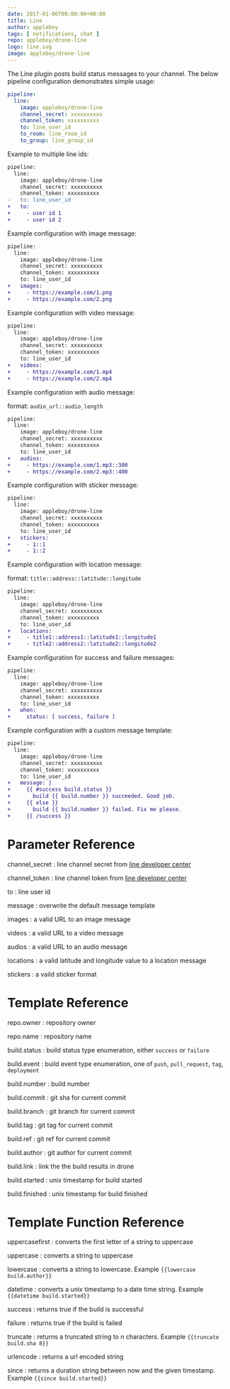 ```yaml
---
date: 2017-01-06T00:00:00+00:00
title: Line
author: appleboy
tags: [ notifications, chat ]
repo: appleboy/drone-line
logo: line.svg
image: appleboy/drone-line
---
```


The Line plugin posts build status messages to your channel. The below pipeline configuration demonstrates simple usage:

```yaml
pipeline:
  line:
    image: appleboy/drone-line
    channel_secret: xxxxxxxxxx
    channel_token: xxxxxxxxxx
    to: line_user_id
    to_room: line_room_id
    to_group: line_group_id
```

<!-- https://github.com/appleboy/drone-line/issues/72#issuecomment-323929502 -->
Example to multiple line ids:

```diff
pipeline:
  line:
    image: appleboy/drone-line
    channel_secret: xxxxxxxxxx
    channel_token: xxxxxxxxxx
-   to: line_user_id
+   to:
+     - user id 1
+     - user id 2
```

Example configuration with image message:

```diff
pipeline:
  line:
    image: appleboy/drone-line
    channel_secret: xxxxxxxxxx
    channel_token: xxxxxxxxxx
    to: line_user_id
+   images:
+     - https://example.com/1.png
+     - https://example.com/2.png
```

Example configuration with video message:

```diff
pipeline:
  line:
    image: appleboy/drone-line
    channel_secret: xxxxxxxxxx
    channel_token: xxxxxxxxxx
    to: line_user_id
+   videos:
+     - https://example.com/1.mp4
+     - https://example.com/2.mp4
```

Example configuration with audio message:

format: `audio_url::audio_length`

```diff
pipeline:
  line:
    image: appleboy/drone-line
    channel_secret: xxxxxxxxxx
    channel_token: xxxxxxxxxx
    to: line_user_id
+   audios:
+     - https://example.com/1.mp3::300
+     - https://example.com/2.mp3::400
```

Example configuration with sticker message:

```diff
pipeline:
  line:
    image: appleboy/drone-line
    channel_secret: xxxxxxxxxx
    channel_token: xxxxxxxxxx
    to: line_user_id
+   stickers:
+     - 1::1
+     - 1::2
```

Example configuration with location message:

format: `title::address::latitude::longitude`

```diff
pipeline:
  line:
    image: appleboy/drone-line
    channel_secret: xxxxxxxxxx
    channel_token: xxxxxxxxxx
    to: line_user_id
+   locations:
+     - title1::address1::latitude1::longitude1
+     - title2::address2::latitude2::longitude2
```

Example configuration for success and failure messages:

```diff
pipeline:
  line:
    image: appleboy/drone-line
    channel_secret: xxxxxxxxxx
    channel_token: xxxxxxxxxx
    to: line_user_id
+   when:
+     status: [ success, failure ]
```

Example configuration with a custom message template:

```diff
pipeline:
  line:
    image: appleboy/drone-line
    channel_secret: xxxxxxxxxx
    channel_token: xxxxxxxxxx
    to: line_user_id
+   message: |
+     {{ #success build.status }}
+       build {{ build.number }} succeeded. Good job.
+     {{ else }}
+       build {{ build.number }} failed. Fix me please.
+     {{ /success }}
```

# Parameter Reference

channel_secret
: line channel secret from [line developer center](https://developers.line.me)

channel_token
: line channel token from [line developer center](https://developers.line.me)

to
: line user id

message
: overwrite the default message template

images
: a valid URL to an image message

videos
: a valid URL to a video message

audios
: a valid URL to an audio message

locations
: a valid latitude and longitude value to a location message

stickers
: a vaild sticker format

# Template Reference

repo.owner
: repository owner

repo.name
: repository name

build.status
: build status type enumeration, either `success` or `failure`

build.event
: build event type enumeration, one of `push`, `pull_request`, `tag`, `deployment`

build.number
: build number

build.commit
: git sha for current commit

build.branch
: git branch for current commit

build.tag
: git tag for current commit

build.ref
: git ref for current commit

build.author
: git author for current commit

build.link
: link the the build results in drone

build.started
: unix timestamp for build started

build.finished
: unix timestamp for build finished

# Template Function Reference

uppercasefirst
: converts the first letter of a string to uppercase

uppercase
: converts a string to uppercase

lowercase
: converts a string to lowercase. Example `{{lowercase build.author}}`

datetime
: converts a unix timestamp to a date time string. Example `{{datetime build.started}}`

success
: returns true if the build is successful

failure
: returns true if the build is failed

truncate
: returns a truncated string to n characters. Example `{{truncate build.sha 8}}`

urlencode
: returns a url encoded string

since
: returns a duration string between now and the given timestamp. Example `{{since build.started}}`
